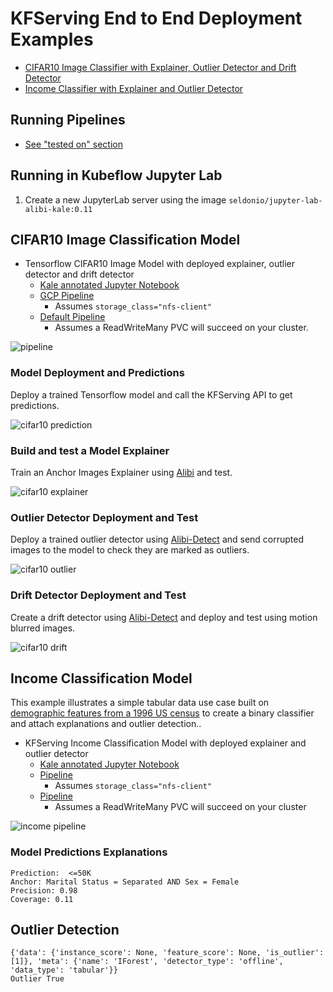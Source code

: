 # KFServing End to End Deployment Examples

 * [CIFAR10 Image Classifier with Explainer, Outlier Detector and Drift Detector](#cifar10-image-classification-model)
 * [Income Classifier with Explainer and Outlier Detector](#income-classification-model)

## Running Pipelines

 * [See "tested on" section](../README.md#tested-on)

## Running in Kubeflow Jupyter Lab

 1. Create a new JupyterLab server using the image `seldonio/jupyter-lab-alibi-kale:0.11`


## CIFAR10 Image Classification Model

 * Tensorflow CIFAR10 Image Model with deployed explainer, outlier detector and drift detector
    * [Kale annotated Jupyter Notebook](./kfserving_e2e_cifar10.ipynb)
    * [GCP Pipeline](./kfserving_e2e_cifar10.kale.nfs.py)
      * Assumes `storage_class="nfs-client"`
    * [Default Pipeline](./kfserving_e2e_cifar10.kale.default.py)
      * Assumes a ReadWriteMany PVC will succeed on your cluster.

![pipeline](cifar10-pipeline.png)


### Model Deployment and Predictions

Deploy a trained Tensorflow model and call the KFServing API to get predictions.

![cifar10 prediction](cifar10-prediction.png)

### Build and test a Model Explainer

Train an Anchor Images Explainer using [Alibi](https://github.com/SeldonIO/alibi) and test.

![cifar10 explainer](cifar10-explainer.png)

### Outlier Detector Deployment and Test

Deploy a trained outlier detector using [Alibi-Detect](https://github.com/SeldonIO/alibi-detect) and send corrupted images to the model to check they are marked as outliers.

![cifar10 outlier](cifar10-outlier.png)

### Drift Detector Deployment and Test

Create a drift detector using [Alibi-Detect](https://github.com/SeldonIO/alibi-detect) and deploy and test using motion blurred images.

![cifar10 drift](cifar10-drift.png)


## Income Classification Model

This example illustrates a simple tabular data use case built on [demographic features from a 1996 US census](https://archive.ics.uci.edu/ml/datasets/census+income) to create a binary classifier and attach explanations and outlier detection..

 * KFServing Income Classification Model with deployed explainer and outlier detector
    * [Kale annotated Jupyter Notebook](./kfserving_e2e_adult.ipynb)
    * [Pipeline](./kfserving_e2e_adult.kale.gcp.py)
      * Assumes `storage_class="nfs-client"`
    * [Pipeline](./kfserving_e2e_adult.kale.default.py)
      * Assumes a ReadWriteMany PVC will succeed on your cluster

![income pipeline](income-pipeline.png)

### Model Predictions Explanations

```
Prediction:  <=50K
Anchor: Marital Status = Separated AND Sex = Female
Precision: 0.98
Coverage: 0.11
```

## Outlier Detection

```
{'data': {'instance_score': None, 'feature_score': None, 'is_outlier': [1]}, 'meta': {'name': 'IForest', 'detector_type': 'offline', 'data_type': 'tabular'}}
Outlier True
```
